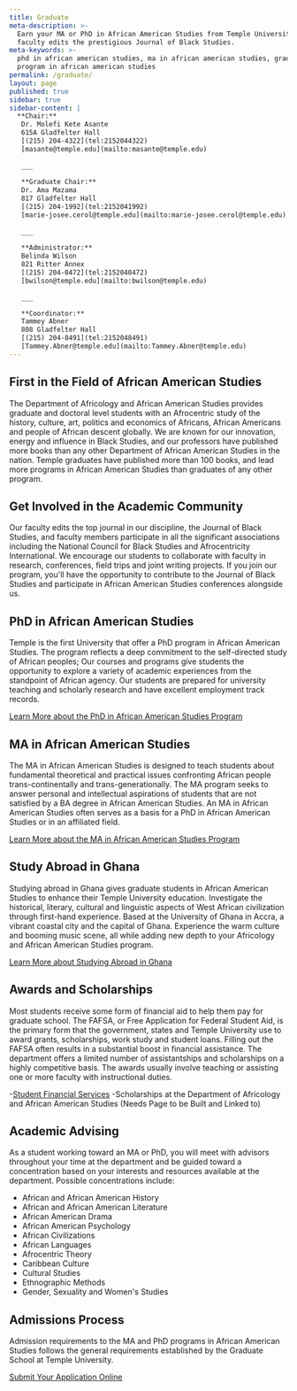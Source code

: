 ```yaml
---
title: Graduate
meta-description: >-
  Earn your MA or PhD in African American Studies from Temple University. Our
  faculty edits the prestigious Journal of Black Studies.
meta-keywords: >-
  phd in african american studies, ma in african american studies, graduate
  program in african american studies 
permalink: /graduate/
layout: page
published: true
sidebar: true
sidebar-content: |
  **Chair:**  
   Dr. Molefi Kete Asante  
   615A Gladfelter Hall  
   [(215) 204-4322](tel:2152044322)  
   [masante@temple.edu](mailto:masante@temple.edu)  
   
   ___
   
   **Graduate Chair:**  
   Dr. Ama Mazama  
   817 Gladfelter Hall  
   [(215) 204-1992](tel:2152041992)  
   [marie-josee.cerol@temple.edu](mailto:marie-josee.cerol@temple.edu)  
   
   ___
   
   **Administrator:**  
   Belinda Wilson  
   821 Ritter Annex   
   [(215) 204-0472](tel:2152040472)  
   [bwilson@temple.edu](mailto:bwilson@temple.edu)  
   
   ___

   **Coordinator:**  
   Tammey Abner  
   808 Gladfelter Hall    
   [(215) 204-8491](tel:2152048491)   
   [Tammey.Abner@temple.edu](mailto:Tammey.Abner@temple.edu)
---
```

## First in the Field of African American Studies

The Department of Africology and African American Studies provides graduate and doctoral level students with an Afrocentric study of the history, culture, art, politics and economics of Africans, African Americans and people of African descent globally. We are known for our innovation, energy and influence in Black Studies, and our professors have published more books than any other Department of African American Studies in the nation. Temple graduates have published more than 100 books, and lead more programs in African American Studies than graduates of any other program. 

## Get Involved in the Academic Community

Our faculty edits the top journal in our discipline, the Journal of Black Studies, and faculty members participate in all the significant associations including the National Council for Black Studies and Afrocentricity International. We encourage our students to collaborate with faculty in research, conferences, field trips and joint writing projects. If you join our program, you'll have the opportunity to contribute to the Journal of Black Studies and participate in African American Studies conferences alongside us. 

## PhD in African American Studies

Temple is the first University that offer a PhD program in African American Studies. The program reflects a deep commitment to the self-directed study of African peoples; Our courses and programs give students the opportunity to explore a variety of academic experiences from the standpoint of African agency. Our students are prepared for university teaching and scholarly research and have excellent employment track records.  

[Learn More about the PhD in African American Studies Program](http://bulletin.temple.edu/graduate/scd/cla/africology-african-american-studies-phd/)

## MA in African American Studies

The MA in African American Studies is designed to teach students about fundamental theoretical and practical issues confronting African people trans-continentally and trans-generationally. The MA program seeks to answer personal and intellectual aspirations of students that are not satisfied by a BA degree in African American Studies. An MA in African American Studies often serves as a basis for a PhD in African American Studies or in an affiliated field.

[Learn More about the MA in African American Studies Program](http://bulletin.temple.edu/graduate/scd/cla/africology-african-american-studies-ma/)

## Study Abroad in Ghana

Studying abroad in Ghana gives graduate students in African American Studies to enhance their Temple University education. Investigate the historical, literary, cultural and linguistic aspects of West African civilization through first-hand experience. Based at the University of Ghana in Accra, a vibrant coastal city and the capital of Ghana. Experience the warm culture and booming music scene, all while adding new depth to your Africology and African American Studies program. 

[Learn More about Studying Abroad in Ghana](https://studyabroad.temple.edu/sites/temple-summer-in-ghana)

## Awards and Scholarships

Most students receive some form of financial aid to help them pay for graduate school. The FAFSA, or Free Application for Federal Student Aid, is the primary form that the government, states and Temple University use to award grants, scholarships, work study and student loans. Filling out the FAFSA often results in a substantial boost in financial assistance. The department offers a limited number of assistantships and scholarships on a highly competitive basis. The awards usually involve teaching or assisting one or more faculty with instructional duties. 

-[Student Financial Services](https://sfs.temple.edu/financial-aid-types/scholarships/study-abroad)
-Scholarships at the Department of Africology and African American Studies (Needs Page to be Built and Linked to)

## Academic Advising

As a student working toward an MA or PhD, you will  meet with advisors throughout your time at the department and be guided toward a concentration based on your interests and resources available at the department. Possible concentrations include:

- African and African American History
- African and African American Literature
- African American Drama
- African American Psychology
- African Civilizations
- African Languages
- Afrocentric Theory
- Caribbean Culture
- Cultural Studies
- Ethnographic Methods
- Gender, Sexuality and Women's Studies

## Admissions Process

Admission requirements to the MA and PhD programs in African American Studies follows the general requirements established by the Graduate School at Temple University. 

[Submit Your Application Online](https://prd-wlssb.temple.edu/prod8/bwskalog.P_DispLoginNon)
